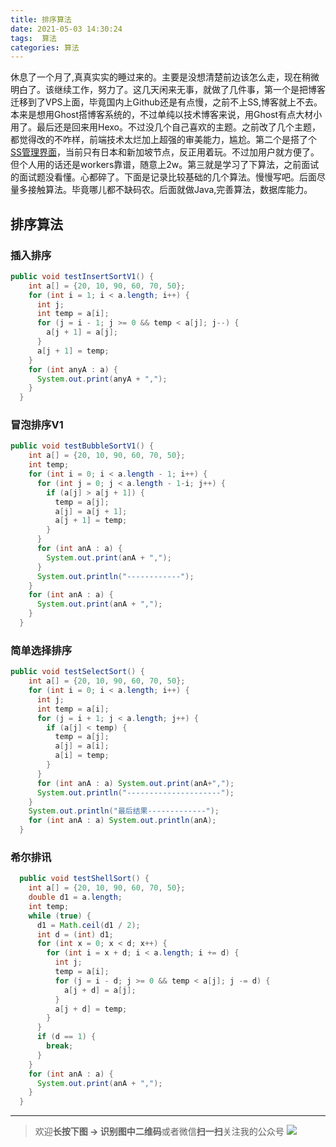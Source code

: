 ```yaml
---
title: 排序算法
date: 2021-05-03 14:30:24
tags:  算法
categories: 算法
---
```


休息了一个月了,真真实实的睡过来的。主要是没想清楚前边该怎么走，现在稍微明白了。该继续工作，努力了。这几天闲来无事，就做了几件事，第一个是把博客迁移到了VPS上面，毕竟国内上Github还是有点慢，之前不上SS,博客就上不去。本来是想用Ghost搭博客系统的，不过单纯以技术博客来说，用Ghost有点大材小用了。最后还是回来用Hexo。不过没几个自己喜欢的主题。之前改了几个主题，都觉得改的不咋样，前端技术太烂加上超强的审美能力，尴尬。第二个是搭了个[SS管理界面](https://ss.jiangtao.tech/)，当前只有日本和新加坡节点，反正用着玩。不过加用户就方便了。但个人用的话还是workers靠谱，随意上2w。第三就是学习了下算法，之前面试的面试题没看懂。心都碎了。下面是记录比较基础的几个算法。慢慢写吧。后面尽量多接触算法。毕竟哪儿都不缺码农。后面就做Java,完善算法，数据库能力。<!--more-->

## 排序算法

### 插入排序

```java
public void testInsertSortV1() {
    int a[] = {20, 10, 90, 60, 70, 50};
    for (int i = 1; i < a.length; i++) {
      int j;
      int temp = a[i];
      for (j = i - 1; j >= 0 && temp < a[j]; j--) {
        a[j + 1] = a[j];
      }
      a[j + 1] = temp;
    }
    for (int anyA : a) {
      System.out.print(anyA + ",");
    }
  }
```

### 冒泡排序V1

```java
public void testBubbleSortV1() {
    int a[] = {20, 10, 90, 60, 70, 50};
    int temp;
    for (int i = 0; i < a.length - 1; i++) {
      for (int j = 0; j < a.length - 1-i; j++) {
        if (a[j] > a[j + 1]) {
          temp = a[j];
          a[j] = a[j + 1];
          a[j + 1] = temp;
        }
      }
      for (int anA : a) {
        System.out.print(anA + ",");
      }
      System.out.println("------------");
    }
    for (int anA : a) {
      System.out.print(anA + ",");
    }
  }
```

### 简单选择排序

```java
public void testSelectSort() {
    int a[] = {20, 10, 90, 60, 70, 50};
    for (int i = 0; i < a.length; i++) {
      int j;
      int temp = a[i];
      for (j = i + 1; j < a.length; j++) {
        if (a[j] < temp) {
          temp = a[j];
          a[j] = a[i];
          a[i] = temp;
        }
      }
      for (int anA : a) System.out.print(anA+",");
      System.out.println("---------------------");
    }
    System.out.println("最后结果-------------");
    for (int anA : a) System.out.println(anA);
  }
```

### 希尔排讯

```java
  public void testShellSort() {
    int a[] = {20, 10, 90, 60, 70, 50};
    double d1 = a.length;
    int temp;
    while (true) {
      d1 = Math.ceil(d1 / 2);
      int d = (int) d1;
      for (int x = 0; x < d; x++) {
        for (int i = x + d; i < a.length; i += d) {
          int j;
          temp = a[i];
          for (j = i - d; j >= 0 && temp < a[j]; j -= d) {
            a[j + d] = a[j];
          }
          a[j + d] = temp;
        }
      }
      if (d == 1) {
        break;
      }
    }
    for (int anA : a) {
      System.out.print(anA + ",");
    }
  }
```

-----
> 欢迎**长按下图 -> 识别图中二维码**或者微信**扫一扫**关注我的公众号
> ![](https://ws1.sinaimg.cn/large/c0bee4a0gy1fpzuv3q8ayj20w60ea11n.jpg)